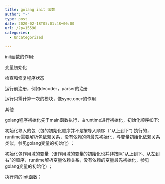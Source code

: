 ```yaml
---
title: golang init 函数
author: "-"
type: post
date: 2020-02-18T05:01:48+00:00
url: /?p=15590
categories:
  - Uncategorized

---
```

init函数的作用: 

变量初始化
  
检查和修复程序状态
  
运行前注册，例如decoder，parser的注册
  
运行只需计算一次的模块，像sync.once的作用
  
其他

golang程序初始化先于main函数执行，由runtime进行初始化，初始化顺序如下: 

初始化导入的包（包的初始化顺序并不是按导入顺序（"从上到下") 执行的，runtime需要解析包依赖关系，没有依赖的包最先初始化，与变量初始化依赖关系类似，参见golang变量的初始化) ；
  
初始化包作用域的变量（该作用域的变量的初始化也并非按照"从上到下、从左到右"的顺序，runtime解析变量依赖关系，没有依赖的变量最先初始化，参见golang变量的初始化) ；
  
执行包的init函数；